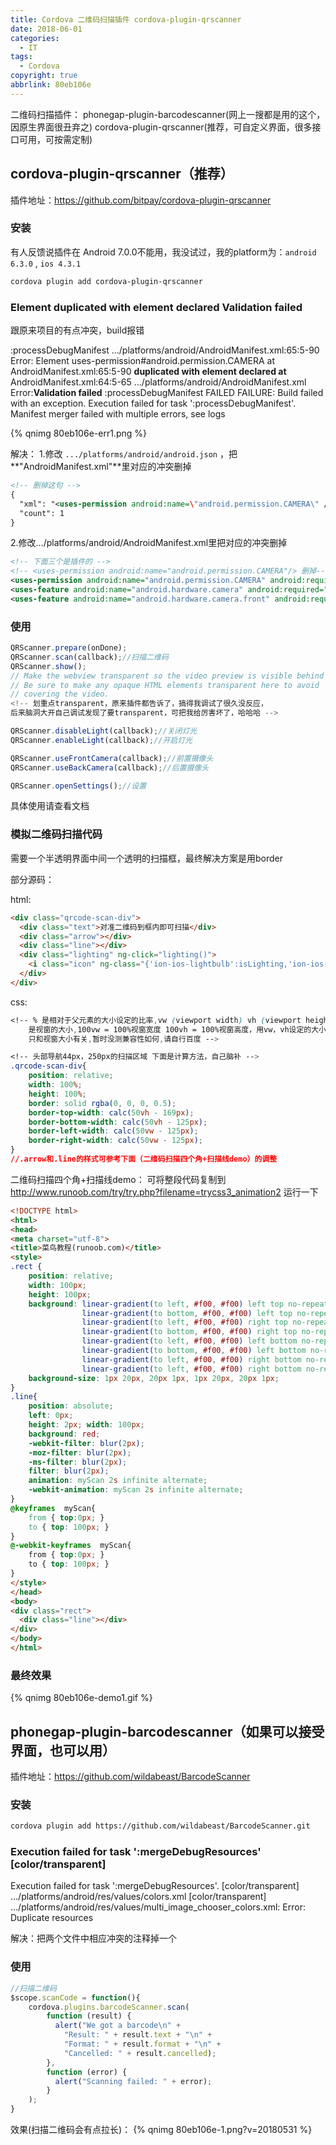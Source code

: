 ```yaml
---
title: Cordova 二维码扫描插件 cordova-plugin-qrscanner
date: 2018-06-01
categories:
  - IT
tags:
  - Cordova
copyright: true
abbrlink: 80eb106e
---
```


二维码扫描插件：
phonegap-plugin-barcodescanner(网上一搜都是用的这个，因原生界面很丑弃之)
cordova-plugin-qrscanner(推荐，可自定义界面，很多接口可用，可按需定制)

## cordova-plugin-qrscanner（推荐）

插件地址：https://github.com/bitpay/cordova-plugin-qrscanner

### 安装

有人反馈说插件在 Android 7.0.0不能用，我没试过，我的platform为：`android 6.3.0` , `ios 4.3.1 `

``` bash
cordova plugin add cordova-plugin-qrscanner
```

### Element duplicated with element declared Validation failed

跟原来项目的有点冲突，build报错

:processDebugManifest  .../platforms/android/AndroidManifest.xml:65:5-90 Error:
Element uses-permission#android.permission.CAMERA at AndroidManifest.xml:65:5-90 **duplicated with element declared at** AndroidManifest.xml:64:5-65   .../platforms/android/AndroidManifest.xml Error:**Validation failed**
:processDebugManifest FAILED
FAILURE: Build failed with an exception.
Execution failed for task ':processDebugManifest'.
Manifest merger failed with multiple errors, see logs

{% qnimg 80eb106e-err1.png %}

解决：
1.修改 `.../platforms/android/android.json` ，把**"AndroidManifest.xml"**里对应的冲突删掉

``` xml
<!-- 删掉这句 -->
{
  "xml": "<uses-permission android:name=\"android.permission.CAMERA\" />",
  "count": 1
}
```

2.修改.../platforms/android/AndroidManifest.xml里把对应的冲突删掉

``` xml
<!-- 下面三个是插件的 -->
<!-- <uses-permission android:name="android.permission.CAMERA"/> 删掉-->
<uses-permission android:name="android.permission.CAMERA" android:required="false" />
<uses-feature android:name="android.hardware.camera" android:required="false" />
<uses-feature android:name="android.hardware.camera.front" android:required="false" />
```

### 使用

``` javascript
QRScanner.prepare(onDone); 
QRScanner.scan(callback);//扫描二维码
QRScanner.show();
// Make the webview transparent so the video preview is visible behind it.
// Be sure to make any opaque HTML elements transparent here to avoid
// covering the video.
<!-- 划重点transparent，原来插件都告诉了，搞得我调试了很久没反应，
后来脑洞大开自己调试发现了要transparent，可把我给厉害坏了，哈哈哈 -->

QRScanner.disableLight(callback);//关闭灯光
QRScanner.enableLight(callback);//开启灯光

QRScanner.useFrontCamera(callback);//前置摄像头
QRScanner.useBackCamera(callback);//后置摄像头

QRScanner.openSettings();//设置
```
具体使用请查看文档

### 模拟二维码扫描代码

需要一个半透明界面中间一个透明的扫描框，最终解决方案是用border

部分源码：

html:
``` html
<div class="qrcode-scan-div">
  <div class="text">对准二维码到框内即可扫描</div>
  <div class="arrow"></div>
  <div class="line"></div>
  <div class="lighting" ng-click="lighting()">
    <i class="icon" ng-class="{'ion-ios-lightbulb':isLighting,'ion-ios-lightbulb-outline':!isLighting}"></i>
  </div>
</div>
```

css:
``` css
<!-- % 是相对于父元素的大小设定的比率,vw (viewport width) vh (viewport height) 
    是视窗的大小,100vw = 100%视窗宽度 100vh = 100%视窗高度，用vw，vh设定的大小
    只和视窗大小有关,暂时没测兼容性如何,请自行百度 -->

<!-- 头部导航44px，250px的扫描区域 下面是计算方法，自己脑补 -->
.qrcode-scan-div{
    position: relative;
    width: 100%;
    height: 100%;
    border: solid rgba(0, 0, 0, 0.5);
    border-top-width: calc(50vh - 169px);
    border-bottom-width: calc(50vh - 125px);
    border-left-width: calc(50vw - 125px);
    border-right-width: calc(50vw - 125px);
}
//.arrow和.line的样式可参考下面（二维码扫描四个角+扫描线demo）的调整
```

二维码扫描四个角+扫描线demo：
可将整段代码复制到 http://www.runoob.com/try/try.php?filename=trycss3_animation2 运行一下
 

``` html
<!DOCTYPE html>
<html>
<head>
<meta charset="utf-8"> 
<title>菜鸟教程(runoob.com)</title> 
<style>
.rect {
    position: relative; 
    width: 100px; 
    height: 100px; 
    background: linear-gradient(to left, #f00, #f00) left top no-repeat, 
                linear-gradient(to bottom, #f00, #f00) left top no-repeat, 
                linear-gradient(to left, #f00, #f00) right top no-repeat,
                linear-gradient(to bottom, #f00, #f00) right top no-repeat, 
                linear-gradient(to left, #f00, #f00) left bottom no-repeat,
                linear-gradient(to bottom, #f00, #f00) left bottom no-repeat,
                linear-gradient(to left, #f00, #f00) right bottom no-repeat,
                linear-gradient(to left, #f00, #f00) right bottom no-repeat;
    background-size: 1px 20px, 20px 1px, 1px 20px, 20px 1px;  
}
.line{
    position: absolute;
    left: 0px;
    height: 2px; width: 100px;
    background: red; 
    -webkit-filter: blur(2px);
    -moz-filter: blur(2px);
    -ms-filter: blur(2px);    
    filter: blur(2px); 
    animation: myScan 2s infinite alternate;
    -webkit-animation: myScan 2s infinite alternate;
}
@keyframes  myScan{
    from { top:0px; }
    to { top: 100px; }
}
@-webkit-keyframes  myScan{
    from { top:0px; }
    to { top: 100px; }
}
</style>
</head>
<body>
<div class="rect">
  <div class="line"></div>
</div>
</body>
</html>
```
### 最终效果

{% qnimg 80eb106e-demo1.gif %}

## phonegap-plugin-barcodescanner（如果可以接受界面，也可以用）

插件地址：https://github.com/wildabeast/BarcodeScanner

### 安装

``` bash
cordova plugin add https://github.com/wildabeast/BarcodeScanner.git
```

### Execution failed for task ':mergeDebugResources' [color/transparent]

Execution failed for task ':mergeDebugResources'.
[color/transparent] .../platforms/android/res/values/colors.xml  [color/transparent] .../platforms/android/res/values/multi_image_chooser_colors.xml: Error: Duplicate resources

解决：把两个文件中相应冲突的注释掉一个


### 使用

``` javascript
//扫描二维码
$scope.scanCode = function(){
    cordova.plugins.barcodeScanner.scan(
        function (result) {
          alert("We got a barcode\n" +
            "Result: " + result.text + "\n" +
            "Format: " + result.format + "\n" +
            "Cancelled: " + result.cancelled);
        },
        function (error) {
          alert("Scanning failed: " + error);
        }
    );
}
```

效果(扫描二维码会有点拉长)：
{% qnimg 80eb106e-1.png?v=20180531 %}


